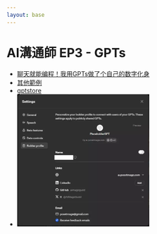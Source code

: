 ```yaml
---
layout: base
---
```



# AI溝通師 EP3 - GPTs

* [聊天就能编程！我用GPTs做了个自己的数字化身](https://www.youtube.com/watch?v=pjKD3coLju0)
* [其他範例](https://ai.posetmage.com/GPTs/)
* [gptstore](https://gptstore.ai/)
* <img src="./Builder Profile.webp" width="300">
